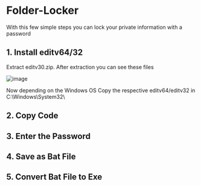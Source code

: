 # Folder-Locker
With this few simple steps you can lock your private information with a password
## 1. Install editv64/32
Extract editv30.zip. After extraction you can see these files

![image](https://user-images.githubusercontent.com/36832858/36655846-7da23fa2-1b08-11e8-8f9f-274bd9ffb37e.png)

Now depending on the Windows OS Copy the respective editv64/editv32 in C:\Windows\System32\



## 2. Copy Code
## 3. Enter the Password
## 4. Save as Bat File
## 5. Convert Bat File to Exe
